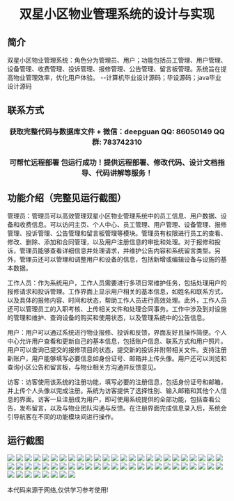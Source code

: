 <p><h1 align="center">双星小区物业管理系统的设计与实现</h1></p>

## 简介
双星小区物业管理系统：角色分为管理员、用户；功能包括员工管理、用户管理、设备管理、收费管理、投诉管理、报修管理、公告管理、留言板管理。系统旨在提高物业管理效率，优化用户体验。    --计算机毕业设计源码；毕设源码；java毕业设计源码


## 联系方式
<p><h3 align="center">获取完整代码与数据库文件 + 微信：deepguan QQ: 86050149 QQ群: 783742310</h3></p>
<p><h3 align="center">可帮忙远程部署 包运行成功！提供远程部署、修改代码、设计文档指导、代码讲解等服务！</h3></p>

## 功能介绍（完整见运行截图）
管理员：管理员可以高效管理双星小区物业管理系统中的员工信息、用户数据、设备和收费信息。可以访问主页、个人中心、员工管理、用户管理、设备管理、报修管理、投诉管理、公告管理和留言板管理等模块。管理员有权限进行员工的查看、修改、删除、添加和合同管理，以及用户注册信息的审批和处理。对于报修和投诉，管理员能够查看详细信息并处理请求，并维护公告内容和系统留言类型。另外，管理员还可以管理和调整用户和设备的信息，包括新增或编辑设备与设施的基本数据。

工作人员：作为系统用户，工作人员需要进行多项日常维护任务，包括处理用户的报修请求和投诉管理。工作界面上显示用户相关的基本信息，如姓名和联系方式，以及具体的报修内容、时间和状态，帮助工作人员进行高效处理。此外，工作人员还可以管理员工的入职考核、上传相关文件和处理合同事务。工作中涉及到对设施的管理和维护、查询设备的购买和使用状态，以及管理系统中的公告信息。

用户：用户可以通过系统进行物业报修、投诉和反馈，界面友好且操作简便。个人中心允许用户查看和更新自己的基本信息，包括账户信息、联系方式和用户照片。用户可以查询已提交的报修项目的状态，提交新的投诉并附带相关文件。支持注册新账户，用户能够填写必要信息如身份证号、邮箱并上传头像。用户还可以浏览和查询小区公告和留言板，与物业相关方沟通并反馈意见。

访客：访客使用该系统的注册功能，填写必要的注册信息，包括身份证号和邮箱，并上传个人头像以完成注册。系统为访客提供了选择性别、输入邮箱和其他个人信息的界面。访客一旦注册成为用户，即可使用系统提供的全部功能，包括查看公告，发布留言，以及与物业团队沟通与反馈。在注册界面完成信息录入后，系统会引导航客在不同的功能模块间进行操作。


## 运行截图
![](https://bs-1329754181.cos.ap-shanghai.myqcloud.com/ssm/DoubleStarCommunityPropertyManagementSystem/img/001.jpg)
![](https://bs-1329754181.cos.ap-shanghai.myqcloud.com/ssm/DoubleStarCommunityPropertyManagementSystem/img/002.jpg)
![](https://bs-1329754181.cos.ap-shanghai.myqcloud.com/ssm/DoubleStarCommunityPropertyManagementSystem/img/003.jpg)
![](https://bs-1329754181.cos.ap-shanghai.myqcloud.com/ssm/DoubleStarCommunityPropertyManagementSystem/img/004.jpg)
![](https://bs-1329754181.cos.ap-shanghai.myqcloud.com/ssm/DoubleStarCommunityPropertyManagementSystem/img/005.jpg)
![](https://bs-1329754181.cos.ap-shanghai.myqcloud.com/ssm/DoubleStarCommunityPropertyManagementSystem/img/006.jpg)
![](https://bs-1329754181.cos.ap-shanghai.myqcloud.com/ssm/DoubleStarCommunityPropertyManagementSystem/img/007.jpg)
![](https://bs-1329754181.cos.ap-shanghai.myqcloud.com/ssm/DoubleStarCommunityPropertyManagementSystem/img/008.jpg)
![](https://bs-1329754181.cos.ap-shanghai.myqcloud.com/ssm/DoubleStarCommunityPropertyManagementSystem/img/009.jpg)
![](https://bs-1329754181.cos.ap-shanghai.myqcloud.com/ssm/DoubleStarCommunityPropertyManagementSystem/img/010.jpg)
![](https://bs-1329754181.cos.ap-shanghai.myqcloud.com/ssm/DoubleStarCommunityPropertyManagementSystem/img/011.jpg)
![](https://bs-1329754181.cos.ap-shanghai.myqcloud.com/ssm/DoubleStarCommunityPropertyManagementSystem/img/012.jpg)
![](https://bs-1329754181.cos.ap-shanghai.myqcloud.com/ssm/DoubleStarCommunityPropertyManagementSystem/img/013.jpg)
![](https://bs-1329754181.cos.ap-shanghai.myqcloud.com/ssm/DoubleStarCommunityPropertyManagementSystem/img/014.jpg)
![](https://bs-1329754181.cos.ap-shanghai.myqcloud.com/ssm/DoubleStarCommunityPropertyManagementSystem/img/015.jpg)
![](https://bs-1329754181.cos.ap-shanghai.myqcloud.com/ssm/DoubleStarCommunityPropertyManagementSystem/img/016.jpg)
![](https://bs-1329754181.cos.ap-shanghai.myqcloud.com/ssm/DoubleStarCommunityPropertyManagementSystem/img/017.jpg)
![](https://bs-1329754181.cos.ap-shanghai.myqcloud.com/ssm/DoubleStarCommunityPropertyManagementSystem/img/018.jpg)
![](https://bs-1329754181.cos.ap-shanghai.myqcloud.com/ssm/DoubleStarCommunityPropertyManagementSystem/img/019.jpg)
![](https://bs-1329754181.cos.ap-shanghai.myqcloud.com/ssm/DoubleStarCommunityPropertyManagementSystem/img/020.jpg)
![](https://bs-1329754181.cos.ap-shanghai.myqcloud.com/ssm/DoubleStarCommunityPropertyManagementSystem/img/021.jpg)
![](https://bs-1329754181.cos.ap-shanghai.myqcloud.com/ssm/DoubleStarCommunityPropertyManagementSystem/img/022.jpg)
![](https://bs-1329754181.cos.ap-shanghai.myqcloud.com/ssm/DoubleStarCommunityPropertyManagementSystem/img/023.jpg)
![](https://bs-1329754181.cos.ap-shanghai.myqcloud.com/ssm/DoubleStarCommunityPropertyManagementSystem/img/024.jpg)
![](https://bs-1329754181.cos.ap-shanghai.myqcloud.com/ssm/DoubleStarCommunityPropertyManagementSystem/img/025.jpg)
![](https://bs-1329754181.cos.ap-shanghai.myqcloud.com/ssm/DoubleStarCommunityPropertyManagementSystem/img/026.jpg)
![](https://bs-1329754181.cos.ap-shanghai.myqcloud.com/ssm/DoubleStarCommunityPropertyManagementSystem/img/027.jpg)
![](https://bs-1329754181.cos.ap-shanghai.myqcloud.com/ssm/DoubleStarCommunityPropertyManagementSystem/img/028.jpg)
![](https://bs-1329754181.cos.ap-shanghai.myqcloud.com/ssm/DoubleStarCommunityPropertyManagementSystem/img/029.jpg)
![](https://bs-1329754181.cos.ap-shanghai.myqcloud.com/ssm/DoubleStarCommunityPropertyManagementSystem/img/030.jpg)
![](https://bs-1329754181.cos.ap-shanghai.myqcloud.com/ssm/DoubleStarCommunityPropertyManagementSystem/img/031.jpg)
![](https://bs-1329754181.cos.ap-shanghai.myqcloud.com/ssm/DoubleStarCommunityPropertyManagementSystem/img/032.jpg)
![](https://bs-1329754181.cos.ap-shanghai.myqcloud.com/ssm/DoubleStarCommunityPropertyManagementSystem/img/033.jpg)
![](https://bs-1329754181.cos.ap-shanghai.myqcloud.com/ssm/DoubleStarCommunityPropertyManagementSystem/img/034.jpg)
![](https://bs-1329754181.cos.ap-shanghai.myqcloud.com/ssm/DoubleStarCommunityPropertyManagementSystem/img/035.jpg)
![](https://bs-1329754181.cos.ap-shanghai.myqcloud.com/ssm/DoubleStarCommunityPropertyManagementSystem/img/036.jpg)
![](https://bs-1329754181.cos.ap-shanghai.myqcloud.com/ssm/DoubleStarCommunityPropertyManagementSystem/img/037.jpg)
![](https://bs-1329754181.cos.ap-shanghai.myqcloud.com/ssm/DoubleStarCommunityPropertyManagementSystem/img/038.jpg)
![](https://bs-1329754181.cos.ap-shanghai.myqcloud.com/ssm/DoubleStarCommunityPropertyManagementSystem/img/039.jpg)
![](https://bs-1329754181.cos.ap-shanghai.myqcloud.com/ssm/DoubleStarCommunityPropertyManagementSystem/img/040.jpg)
![](https://bs-1329754181.cos.ap-shanghai.myqcloud.com/ssm/DoubleStarCommunityPropertyManagementSystem/img/041.jpg)
![](https://bs-1329754181.cos.ap-shanghai.myqcloud.com/ssm/DoubleStarCommunityPropertyManagementSystem/img/042.jpg)
![](https://bs-1329754181.cos.ap-shanghai.myqcloud.com/ssm/DoubleStarCommunityPropertyManagementSystem/img/043.jpg)
![](https://bs-1329754181.cos.ap-shanghai.myqcloud.com/ssm/DoubleStarCommunityPropertyManagementSystem/img/044.jpg)
![](https://bs-1329754181.cos.ap-shanghai.myqcloud.com/ssm/DoubleStarCommunityPropertyManagementSystem/img/045.jpg)
![](https://bs-1329754181.cos.ap-shanghai.myqcloud.com/ssm/DoubleStarCommunityPropertyManagementSystem/img/046.jpg)
![](https://bs-1329754181.cos.ap-shanghai.myqcloud.com/ssm/DoubleStarCommunityPropertyManagementSystem/img/047.jpg)
![](https://bs-1329754181.cos.ap-shanghai.myqcloud.com/ssm/DoubleStarCommunityPropertyManagementSystem/img/048.jpg)
![](https://bs-1329754181.cos.ap-shanghai.myqcloud.com/ssm/DoubleStarCommunityPropertyManagementSystem/img/049.jpg)
![](https://bs-1329754181.cos.ap-shanghai.myqcloud.com/ssm/DoubleStarCommunityPropertyManagementSystem/img/050.jpg)
![](https://bs-1329754181.cos.ap-shanghai.myqcloud.com/ssm/DoubleStarCommunityPropertyManagementSystem/img/051.jpg)
![](https://bs-1329754181.cos.ap-shanghai.myqcloud.com/ssm/DoubleStarCommunityPropertyManagementSystem/img/052.jpg)
![](https://bs-1329754181.cos.ap-shanghai.myqcloud.com/ssm/DoubleStarCommunityPropertyManagementSystem/img/053.jpg)
![](https://bs-1329754181.cos.ap-shanghai.myqcloud.com/ssm/DoubleStarCommunityPropertyManagementSystem/img/054.jpg)
![](https://bs-1329754181.cos.ap-shanghai.myqcloud.com/ssm/DoubleStarCommunityPropertyManagementSystem/img/055.jpg)
![](https://bs-1329754181.cos.ap-shanghai.myqcloud.com/ssm/DoubleStarCommunityPropertyManagementSystem/img/056.jpg)
![](https://bs-1329754181.cos.ap-shanghai.myqcloud.com/ssm/DoubleStarCommunityPropertyManagementSystem/img/057.jpg)
![](https://bs-1329754181.cos.ap-shanghai.myqcloud.com/ssm/DoubleStarCommunityPropertyManagementSystem/img/058.jpg)

<p>本代码来源于网络,仅供学习参考使用!</p>
